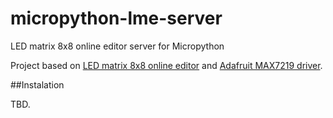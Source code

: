 # micropython-lme-server
LED matrix 8x8 online editor server for Micropython

Project based on [LED matrix 8x8 online editor](https://github.com/xantorohara/led-matrix-editor) and [Adafruit MAX7219 driver](https://github.com/adafruit/micropython-adafruit-max7219).

##Instalation

TBD.
